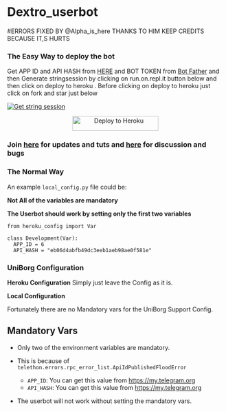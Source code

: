 # Dextro_userbot
#ERRORS FIXED BY @Alpha_is_here THANKS TO HIM KEEP CREDITS BECAUSE IT,S HURTS

### The Easy Way to deploy the bot
Get APP ID and API HASH from [HERE](https://my.telegram.org) and BOT TOKEN from [Bot Father](https://t.me/botfather) and then Generate stringsession by clicking on run.on.repl.it button below and then click on deploy to heroku . Before clicking on deploy to heroku just click on fork and star just below


[![Get string session](https://repl.it/badge/github/suhaash02/Dextro_userbot)](https://dextrouserbot.theavengers.repl.run/)

<p align="center"><a href="https://heroku.com/deploy?template=https://github.com/suhaash02/Dextro_userbot/tree/main"> <img src="https://telegra.ph/file/174268e8434a45c80b905.jpg." alt="Deploy to Heroku" width="200" height="33.33"/></a></p>

### Join [here](https://t.me/Dextro_support) for updates and tuts and [here](https://t.me/Dextro_support) for discussion and bugs

### The Normal Way

An example `local_config.py` file could be:

**Not All of the variables are mandatory**

__The Userbot should work by setting only the first two variables__

```python3
from heroku_config import Var

class Development(Var):
  APP_ID = 6
  API_HASH = "eb06d4abfb49dc3eeb1aeb98ae0f581e"
```

### UniBorg Configuration



**Heroku Configuration**
Simply just leave the Config as it is.

**Local Configuration**

Fortunately there are no Mandatory vars for the UniBorg Support Config.

## Mandatory Vars

- Only two of the environment variables are mandatory.
- This is because of `telethon.errors.rpc_error_list.ApiIdPublishedFloodError`

    - `APP_ID`:   You can get this value from https://my.telegram.org
    - `API_HASH`:   You can get this value from https://my.telegram.org
- The userbot will not work without setting the mandatory vars.
